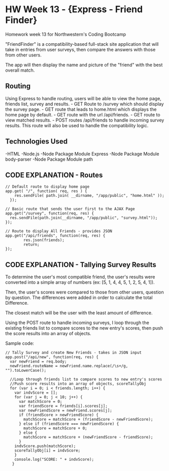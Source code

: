 # HW Week 13 - {Express - Friend Finder}
Homework week 13 for Northwestern's Coding Bootcamp

"FriendFinder" is a compatibility-based full-stack site application that will take in entries from user surveys, then compare the answers with those from other users. 

The app will then display the name and picture of the "friend" with the best overall match.

## Routing
Using Express to handle routing, users will be able to view the home page, friends list, survey and results.
    - GET Route to /survey which should display the survey page.
    - GET route that leads to home.html which displays the home page by default.
    - GET route with the url /api/friends.
    - GET route to view matched results.
    - POST routes /api/friends to handle incoming survey results. This route will also be used to handle the compatibility logic.

## Technologies Used
-HTML
-Node.js
-Node Package Module Express
-Node Package Module body-parser
-Node Package Module path


## CODE EXPLANATION - Routes
```
// Default route to display home page
app.get( "/", function( req, res ) {
    res.sendFile( path.join( __dirname, "/app/public", "home.html" ));
  });

// Basic route that sends the user first to the AJAX Page
app.get("/survey", function(req, res) {
  res.sendFile(path.join(__dirname, "/app/public", "survey.html"));
});

// Route to display All Friends - provides JSON
app.get("/api/friends", function(req, res) {
        res.json(friends);
        return;
});
```


## CODE EXPLANATION - Tallying Survey Results
To determine the user's most compatible friend, the user's results were converted into a simple array of numbers (ex: [5, 1, 4, 4, 5, 1, 2, 5, 4, 1]).

Then, the user's scores were compared to those from other users, question by question.  The differences were added in order to calculate the total Difference.

The closest match will be the user with the least amount of difference.

Using the POST route to handle incoming surveys, I loop through the existing friends list to compare scores to the new entry's scores, then push the score results into an array of objects.

Sample code:

```
// Tally Survey and create New Friends - takes in JSON input
app.post("/api/new", function(req, res) {
  var newFriend = req.body;
  newFriend.routeName = newFriend.name.replace(/\s+/g, "").toLowerCase();

  //Loop through friends list to compare scores to new entry's scores
  //Push score results into an array of objects, scoreTallyObj
  for (var i = 0; i < friends.length; i++) {
    var indvScore = [];
    for (var j = 0; j < 10; j++) {
      var matchScore = 0;
      var friendScore = friends[i].scores[j];
      var newFriendScore = newFriend.scores[j]; 
      if (friendScore > newFriendScore) {
        matchScore = matchScore + (friendScore - newFriendScore);
      } else if (friendScore === newFriendScore) {
        matchScore = matchScore + 0;
      } else {
        matchScore = matchScore + (newFriendScore - friendScore);
      }
    indvScore.push(matchScore);
    scoreTallyObj[i] = indvScore;
    }
    console.log("SCORE: " + indvScore);
   }